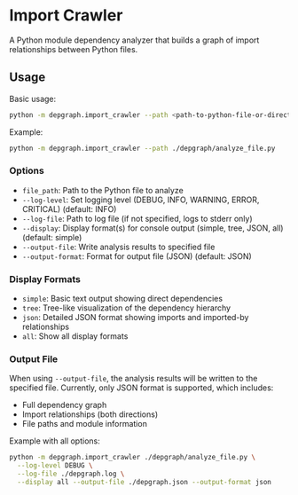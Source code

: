 # Import Crawler

A Python module dependency analyzer that builds a graph of import relationships between Python files.

## Usage

Basic usage:

```bash
python -m depgraph.import_crawler --path <path-to-python-file-or-directory>
```

Example:

```bash
python -m depgraph.import_crawler --path ./depgraph/analyze_file.py
```


### Options

- `file_path`: Path to the Python file to analyze
- `--log-level`: Set logging level (DEBUG, INFO, WARNING, ERROR, CRITICAL) (default: INFO)
- `--log-file`: Path to log file (if not specified, logs to stderr only)
- `--display`: Display format(s) for console output (simple, tree, JSON, all) (default: simple)
- `--output-file`: Write analysis results to specified file
- `--output-format`: Format for output file (JSON) (default: JSON)

### Display Formats

- `simple`: Basic text output showing direct dependencies
- `tree`: Tree-like visualization of the dependency hierarchy
- `json`: Detailed JSON format showing imports and imported-by relationships
- `all`: Show all display formats

### Output File

When using `--output-file`, the analysis results will be written to the specified file. Currently, only JSON format is supported, which includes:

- Full dependency graph
- Import relationships (both directions)
- File paths and module information

Example with all options:

```bash
python -m depgraph.import_crawler ./depgraph/analyze_file.py \
  --log-level DEBUG \
  --log-file ./depgraph.log \
  --display all --output-file ./depgraph.json --output-format json
```
